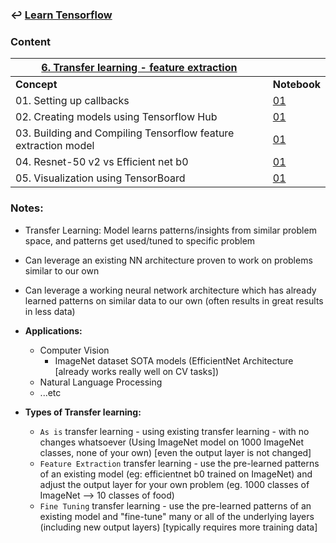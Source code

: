 ### ↩️ [**Learn Tensorflow**](../README.md)

### Content

| <u>**6. Transfer learning - feature extraction**</u>  ||
|---------|----------|
| **Concept** | **Notebook** |
|01. Setting up callbacks |[01](01_transfer_learning_feature_extraction.ipynb)|
|02. Creating models using Tensorflow Hub |[01](01_transfer_learning_feature_extraction.ipynb)|
|03. Building and Compiling Tensorflow feature extraction model |[01](01_transfer_learning_feature_extraction.ipynb)|
|04. Resnet-50 v2 vs Efficient net b0 |[01](01_transfer_learning_feature_extraction.ipynb)|
|05. Visualization using TensorBoard |[01](01_transfer_learning_feature_extraction.ipynb)|


### Notes:
* Transfer Learning: Model learns patterns/insights from similar problem space, and patterns get used/tuned to specific problem
* Can leverage an existing NN architecture proven to work on problems similar to our own
* Can leverage a working neural network architecture which has already learned patterns on similar data to our own (often results in great results in less data)
* **Applications:**
  * Computer Vision
    * ImageNet dataset SOTA models (EfficientNet Architecture [already works really well on CV tasks])
  * Natural Language Processing
  * ...etc

* **Types of Transfer learning:**
  * `As is` transfer learning - using existing transfer learning - with no changes whatsoever (Using ImageNet model on 1000 ImageNet classes, none of your own) [even the output layer is not changed]
  * `Feature Extraction` transfer learning - use the pre-learned patterns of an existing model (eg: efficientnet b0 trained on ImageNet) and adjust the output layer for your own problem (eg. 1000 classes of ImageNet --> 10 classes of food)
  * `Fine Tuning` transfer learning - use the pre-learned patterns of an existing model and "fine-tune" many or all of the underlying layers (including new output layers) [typically requires more training data]